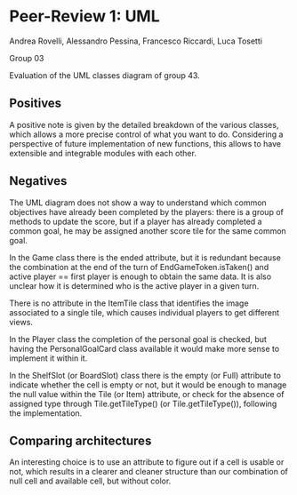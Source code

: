 # Peer-Review 1: UML

Andrea Rovelli, Alessandro Pessina, Francesco Riccardi, Luca Tosetti

Group 03

Evaluation of the UML classes diagram of group 43.

## Positives

A positive note is given by the detailed breakdown of the various classes, which allows a more precise control of what you want to do. Considering a perspective of future implementation of new functions, this allows to have extensible and integrable modules with each other.

## Negatives

The UML diagram does not show a way to understand which common objectives have already been completed by the players: there is a group of methods to update the score, but if a player has already completed a common goal, he may be assigned another score tile for the same common goal.

In the Game class there is the ended attribute, but it is redundant because the combination at the end of the turn of EndGameToken.isTaken() and active player == first player is enough to obtain the same data. It is also unclear how it is determined who is the active player in a given turn.

There is no attribute in the ItemTile class that identifies the image associated to a single tile, which causes individual players to get different views.

In the Player class the completion of the personal goal is checked, but having the PersonalGoalCard class available it would make more sense to implement it within it.

In the ShelfSlot (or BoardSlot) class there is the empty (or Full) attribute to indicate whether the cell is empty or not, but it would be enough to manage the null value within the Tile (or Item) attribute, or check for the absence of assigned type through Tile.getTileType() (or Tile.getTileType()), following the implementation.

## Comparing architectures

An interesting choice is to use an attribute to figure out if a cell is usable or not, which results in a clearer and cleaner structure than our combination of null cell and available cell, but without color.
